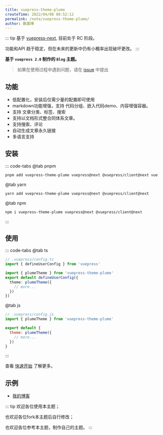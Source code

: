 ```yaml
---
title: vuepress-theme-plume
createTime: 2022/04/08 08:52:12
permalink: /note/vuepress-theme-plume/
author: 鹏展博
---
```


<Stamps :stamps="['nv', { type: 'ndt', label: 'beta downloads', package: '@vuepress-plume/vuepress-theme-plume' }, 'ndy', 'g']" repo="pengzhanbo/vuepress-theme-plume"  />

::: tip
基于 [vuepress-next](https://github.com/vuepress/vuepress-next), 目前处于 RC 阶段。

功能和API 趋于稳定，但在未来的更新中仍有小概率出现破坏更改。
:::


__基于 `vuepress 2.0` 制作的 `Blog` 主题。__

> 如果在使用过程中遇到问题，请在 [issue](https://github.com/pengzhanbo/vuepress-theme-plume/issues/new) 中提出

## 功能

- 低配置化，安装后仅需少量的配置即可使用
- markdown功能增强，支持 代码分组、嵌入代码demo、内容增强容器。
- 支持 文章分类、标签、搜索
- 支持以文档形式整合同体系文章。
- 支持搜索、评论
- 自动生成文章永久链接
- 多语言支持

## 安装

::: code-tabs
@tab pnpm
```sh
pnpm add vuepress-theme-plume vuepress@next @vuepress/client@next vue
```
@tab yarn
``` sh
yarn add vuepress-theme-plume vuepress@next @vuepress/client@next
```

@tab npm
``` sh
npm i vuepress-theme-plume vuepress@next @vuepress/client@next
```
:::

## 使用

::: code-tabs
@tab ts
``` ts
// .vuepress/config.ts
import { defineUserConfig } from 'vuepress'

import { plumeTheme } from 'vuepress-theme-plume'
export default defineUserConfig({
  theme: plumeTheme({
    // more...
  })
})
```

@tab js
``` js
// .vuepress/config.js
import { plumeTheme } from 'vuepress-theme-plume'

export default {
  theme: plumeTheme({
    // more...
  })
}
```
:::

查看 [快速开始](./快速开始.md) 了解更多。

## 示例

- [我的博客](https://pengzhanbo.cn)

::: tip 
欢迎各位使用本主题；

也欢迎各位fork本主题后自行修改；

也欢迎各位参考本主题，制作自己的主题。
:::
